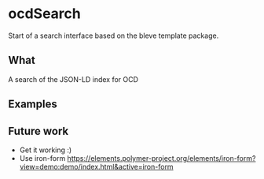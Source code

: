 # ocdSearch

Start of a search interface based on the bleve template package.

## What

A search of the JSON-LD index for OCD

## Examples

## Future work

- Get it working :)
- Use iron-form https://elements.polymer-project.org/elements/iron-form?view=demo:demo/index.html&active=iron-form

